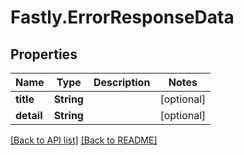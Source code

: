 # Fastly.ErrorResponseData

## Properties

Name | Type | Description | Notes
------------ | ------------- | ------------- | -------------
**title** | **String** |  | [optional] 
**detail** | **String** |  | [optional] 


[[Back to API list]](../../README.md#endpoints) [[Back to README]](../../README.md)
